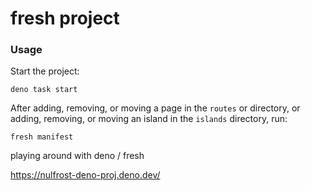 # fresh project

### Usage

Start the project:

```
deno task start
```

After adding, removing, or moving a page in the `routes` or directory, or adding,
removing, or moving an island in the `islands` directory, run:

```
fresh manifest
```

playing around with deno / fresh

https://nulfrost-deno-proj.deno.dev/